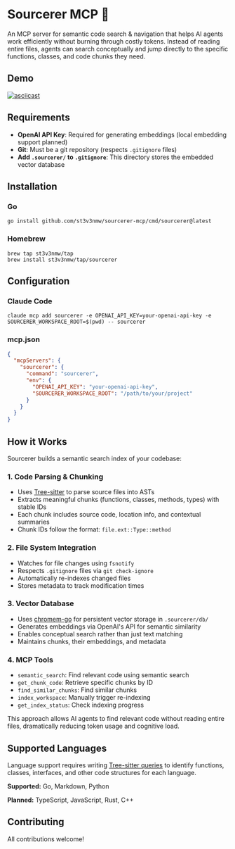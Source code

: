 # Sourcerer MCP 🧙

An MCP server for semantic code search & navigation that helps AI agents work
efficiently without burning through costly tokens. Instead of reading entire files, agents can search conceptually and
jump directly to the specific functions, classes, and code chunks they need.

## Demo

[![asciicast](https://asciinema.org/a/734069.svg)](https://asciinema.org/a/734069)

## Requirements

- **OpenAI API Key**: Required for generating embeddings (local embedding support planned)
- **Git**: Must be a git repository (respects `.gitignore` files)
- **Add `.sourcerer/` to `.gitignore`**: This directory stores the embedded vector database

## Installation

### Go

```shell
go install github.com/st3v3nmw/sourcerer-mcp/cmd/sourcerer@latest
```

### Homebrew

```shell
brew tap st3v3nmw/tap
brew install st3v3nmw/tap/sourcerer
```

## Configuration

### Claude Code

```shell
claude mcp add sourcerer -e OPENAI_API_KEY=your-openai-api-key -e SOURCERER_WORKSPACE_ROOT=$(pwd) -- sourcerer
```

### mcp.json

```json
{
  "mcpServers": {
    "sourcerer": {
      "command": "sourcerer",
      "env": {
        "OPENAI_API_KEY": "your-openai-api-key",
        "SOURCERER_WORKSPACE_ROOT": "/path/to/your/project"
      }
    }
  }
}
```

## How it Works

Sourcerer builds a semantic search index of your codebase:

### 1. Code Parsing & Chunking

- Uses [Tree-sitter](https://tree-sitter.github.io/tree-sitter/) to parse source files into ASTs
- Extracts meaningful chunks (functions, classes, methods, types) with stable IDs
- Each chunk includes source code, location info, and contextual summaries
- Chunk IDs follow the format: `file.ext::Type::method`

### 2. File System Integration

- Watches for file changes using `fsnotify`
- Respects `.gitignore` files via `git check-ignore`
- Automatically re-indexes changed files
- Stores metadata to track modification times

### 3. Vector Database

- Uses [chromem-go](https://github.com/philippgille/chromem-go) for persistent vector storage in `.sourcerer/db/`
- Generates embeddings via OpenAI's API for semantic similarity
- Enables conceptual search rather than just text matching
- Maintains chunks, their embeddings, and metadata

### 4. MCP Tools

- `semantic_search`: Find relevant code using semantic search
- `get_chunk_code`: Retrieve specific chunks by ID
- `find_similar_chunks`: Find similar chunks
- `index_workspace`: Manually trigger re-indexing
- `get_index_status`: Check indexing progress

This approach allows AI agents to find relevant code without reading entire files,
dramatically reducing token usage and cognitive load.

## Supported Languages

Language support requires writing [Tree-sitter queries](https://github.com/st3v3nmw/sourcerer-mcp/blob/main/internal/parser/go.go)
to identify functions, classes, interfaces, and other code structures for each language.

**Supported:** Go, Markdown, Python

**Planned:** TypeScript, JavaScript, Rust, C++

## Contributing

All contributions welcome!
